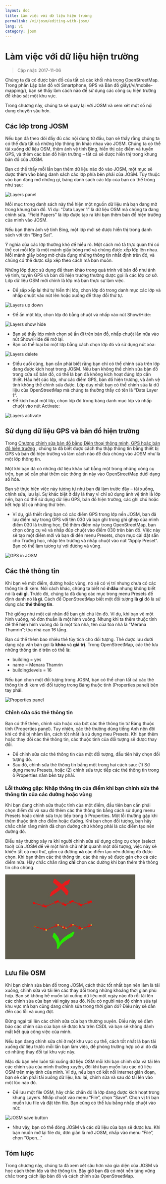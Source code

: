 ```yaml
---
layout: doc
title: Làm việc với dữ liệu hiện trường
permalink: /vi/josm/editing-with-josm/
lang: vi
category: josm
---
```


Làm việc với dữ liệu hiện trường
==================

> Cập nhật: 2017-11-06  

Chúng ta đã có được bản đồ của tất cả các khối nhà trong OpenStreetMap.
Trong phần Lập bản đồ với Smartphone, GPS và Bản đồ giấy(/vi/mobile-mapping/), bạn sẽ thấy làm cách nào để sử dụng các công cụ hiện trường để khảo sát một khu vực.  

Trong chương này, chúng ta sẽ quay lại với JOSM
và xem xét một số nội dung chuyên sâu hơn.

Các lớp trong JOSM
-----------
Nếu bạn đã theo dõi đầy đủ các nội dung từ đầu,
bạn sẽ thấy rằng chúng ta có thể đưa tất cả những lớp thông tin khác nhau vào JOSM.
Chúng ta có thể tải xuống dữ liệu OSM, thêm ảnh vệ tinh Bing, hiển thị các điểm và tuyến GPS,
và thêm các bản đồ hiện trường – tất cả sẽ được hiển thị trong khung bản đồ của JOSM.

Bạn có thể thấy mỗi lần bạn thêm dữ liệu nào đó vào JOSM,
một mục sẽ được thêm vào bảng danh sách các lớp phía bên phải của JOSM. Tùy thuộc vào bạn đang mở những gì,
bảng danh sách các lớp của bạn có thể trông như sau:

![Layers panel][]

Mỗi mục trong danh sách này thể hiện một nguồn dữ liệu mà bạn đang mở trong khung bản đồ.
Ví dụ: “Data Layer 1” là dữ liệu OSM mà chúng ta đang chỉnh sửa.
“Field Papers” là lớp được tạo ra
khi bạn thêm bản đồ hiện trường của mình vào JOSM.

Nếu bạn thêm ảnh vệ tinh Bing, một lớp mới sẽ được hiển thị trong danh sách với tên “Bing Sat”.

Ý nghĩa của các lớp thường khó để hiểu rõ.
Một cách mô tả trực quan thì có thể coi mỗi lớp là một mảnh giấy bóng mờ và chúng được xếp lớp lên nhau.
Mỗi mảnh giấy bóng mờ chứa đựng những thông tin nhất định trên đó,
và chúng có thể được sắp xếp theo cách mà bạn muốn.

Những lớp được sử dụng để tham khảo trong quá trình vẽ bản đồ như ảnh vệ tinh, tuyến GPS và bản đồ hiện trường thường được gọi là các lớp cơ sở.
Lớp dữ liệu OSM mới chính là lớp mà bạn thực sự làm việc.

-   Để sắp xếp lại thứ tự hiển thị lớp, chọn lớp đó trong danh mục các lớp
    và nhấp chuột vào nút lên hoặc xuống để thay đổi thứ tự.

![Layers up down][]

-  Để ẩn một lớp, chọn lớp đó bằng chuột
    và nhấp vào nút Show/Hide:

![Layers show hide][]

-  Bạn sẽ thấy lớp mình chọn sẽ ẩn đi trên bản đồ,
    nhấp chuột lần nữa vào nút Show/Hide để mở lại.
-  Bạn có thể loại bỏ một lớp bằng cách chọn lớp đó
    và sử dụng nút xóa:

![Layers delete][]

-  Điều cuối cùng, bạn cần phải biết rằng bạn chỉ có thể chỉnh sửa trên lớp đang được kích hoạt trong JOSM.
    Nếu bạn không thể chỉnh sửa bản đồ trong cửa sổ bản đồ,
    có thể là bạn đã không kích hoạt đúng lớp cần thiết.
    Hầu hết các lớp, như các điểm GPS, bản đồ hiện trường,
    và ảnh vệ tinh không thể chỉnh sửa được.
    Lớp duy nhất bạn có thể chỉnh sửa là dữ liệu của OpenStreetMap
    mà chúng ta thường thấy có tên là “Data Layer 1”.
-  Để kích hoạt một lớp, chọn lớp đó trong bảng danh mục lớp
    và nhấp chuột vào nút Activate:

![Layers activate][]


Sử dụng dữ liệu GPS và bản đồ hiện trường
-------------------------------
Trong [Chương chỉnh sửa bản đồ bằng Điện thoại thông minh, GPS hoặc bản đồ hiện trường](/vi/mobile-mapping/) , chúng ta đã biết được cách thu thập thông tin bằng thiết bị GPS và bản đồ hiện trường
và làm cách nào để đưa chúng vào JOSM như là một lớp thông tin.

Một khi bạn đã có những dữ liệu khảo sát bằng một trong những công cụ trên,
bạn sẽ cần phải thêm các thông tin này vào OpenStreetMap dưới dạng số hóa.

Bạn sẽ thực hiện việc này tương tự như bạn đã làm trước đây – tải xuống, chỉnh sửa, lưu lại.
Sự khác biệt ở đây là thay vì chỉ sử dụng ảnh vệ tinh là lớp nền,
bạn có thể sử dụng dữ liệu GPS, bản đồ hiện trường,
các ghi chú hoặc kết hợp tất cả những thứ trên.

-   Ví dụ, giả thiết rằng bạn có các điểm GPS trong lớp nền JOSM,
    bạn đã lưu điểm này trong GPS với tên 030 và bạn ghi trong ghi ghép của mình điểm 030 là trường học.
    Để thêm điểm này trong OpenStreetMap,
    bạn chọn công cụ vẽ và nhấp đúp chuột vào điểm 030 trên bản đồ.
    Việc này sẽ tạo một điểm mới và bạn đi đến menu Presets,
    chọn mục cài đặt sẵn cho Trường học,
    nhập tên trường và nhấp chuột vào nút “Apply Preset”.
    Bạn có thể làm tương tự với đường và vùng.

![GPS in JOSM][]

Các thẻ thông tin
----
Khi bạn vẽ một điểm, đường hoặc vùng,
nó sẽ có vị trí nhưng chưa có các thông tin đi kèm.
Nói cách khác, chúng ta biết nó **ở đâu** nhưng không biết nó là **cái gì**.
Trước đó, chúng ta đã dùng các mục trong menu Presets để định danh nó **là gì**.
Cách để OpenStreetMap biết một đối tượng **là gì** đó là sử dụng các **thẻ thông tin**.

Thẻ giống như một cái nhãn để bạn ghi chú lên đó.
Ví dụ, khi bạn vẽ một hình vuông, nó đơn thuần là một hình vuông.
Nhưng khi ta thêm thuộc tính để thể hiện hình vuông đó là một tòa nhà,
tên của tòa nhà là “Merana Thamrin”; tòa nhà cao 16 tầng.

Bạn có thể thêm bao nhiêu thẻ tùy tích cho đối tượng.
Thẻ được lưu dưới dạng cặp văn bản gọi là **khóa** và **giá trị**.
Trong OpenStreetMap, các thẻ lưu những thông tin ở trên có thể là:

-   building = yes
-   name = Menara Thamrin
-   building:levels = 16

Nếu bạn chọn một đối tượng trong JOSM, bạn có thể chọn tất cả các thẻ thông tin
đi kèm với đối tượng trong Bảng thuộc tính (Properties panel) bên tay phải.

![Properties panel][]

### Chỉnh sửa các thẻ thông tin
Bạn có thể thêm, chỉnh sửa hoặc xóa bớt các thẻ thông tin từ Bảng thuộc tính (Properties panel).
Tuy nhiên, các thẻ thường dùng tiếng Anh nên đôi khi có thể bị nhầm lẫn, cách tốt nhất là sử dụng meu Presets.
Khi bạn thêm hoặc thay đổi các thẻ thông tin,
các thuộc tính của đối tượng sẽ được thay đổi.

-   Để chỉnh sửa các thẻ thông tin của một đối tượng, đầu tiên hãy chọn đối tượng đó.
-   Sau đó, chỉnh sửa thẻ thông tin bằng một trong hai cách sau: (1) Sử dụng menu Presets,
    hoặc (2) chỉnh sửa trực tiếp các thẻ thông tin trong ô Properties nằm bên tay phải. 

### Lỗi thường gặp: Nhập thông tin của điểm khi bạn chỉnh sửa thẻ thông tin của các đường hoặc vùng
Khi bạn đang chỉnh sửa thuộc tính của một điểm,
đầu tiên bạn cần phải chọn điểm đó và sau đó thêm các thẻ thông tin bằng cách sử dụng menu Presets hoặc chỉnh sửa trực tiếp trong ô Properties.
Một lỗi thường gặp khi thêm thuộc tính cho điểm hoặc đường.
Khi bạn chọn đối tượng, bạn hãy chắc chắn rằng mình đã chọn đường
chứ không phải là các điểm tạo nên đường đó.

Điều này thường xảy ra khi người chỉnh sửa sử dụng công cụ chọn (select tool) của JOSM
để vẽ một hình chữ nhật quanh một đối tượng,
việc này sẽ khiến tất cả mọi thứ, gồm cả đường **và** các điểm tạo nên đường đó được chọn.
Khi bạn thêm các thẻ thông tin, các thẻ này sẽ được gán cho cả các điểm nữa.
Hãy chắc chắn rằng **chỉ** chọn các đường khi bạn thêm thẻ thông tin cho chúng.

![Nodes mistake][]

Lưu file OSM
----------------
Khi bạn chỉnh sửa bản đồ trong JOSM, cách thức tốt nhất bạn nên làm là tải xuống, chỉnh sửa và tải lên các thay đổi trong những khoảng thời gian phù hợp.
Bạn sẽ không hề muốn tải xuống dữ liệu một ngày nào đó rồi tải lên các chỉnh sửa của bạn vài ngày sau đó.
Nếu có người nào đó chỉnh sửa tại khu vực mà bạn cũng đang chỉnh sửa trong thời gian đó?
Điều này sẽ dẫn đến các lỗi và xung đột.

Đừng ngại tải lên các chỉnh sửa của bạn thường xuyên.
Điều này sẽ đảm bảo các chỉnh sửa của bạn sẽ được lưu trên CSDL và bạn sẽ không đánh mất kết quả công việc của mình.

Nếu bạn đang chỉnh sửa chỉ ở một khu vực cụ thể, cách tốt nhất là bạn tải xuống dữ liệu trước mỗi lần bạn làm việc,
đề phòng trường hợp có ai đó đã có những thay đổi tại khu vực này.

Mặc dù bạn nên luôn tải xuống dữ liệu OSM mỗi khi bạn chỉnh sửa và tải lên các chỉnh sửa của mình thường xuyên,
đôi khi bạn muốn lưu các dữ liệu OSM trên máy tính của mình.
Ví dụ, nếu bạn có kết nối internet gián đoạn,
bạn sẽ cần phải tải xuống dữ liệu, lưu lại, chỉnh sửa
và sau đó tải lên vào một lúc nào đó.

-  Để lưu một file OSM, hãy chắc chắn đó là lớp đang được kích hoạt trong khung Layers.
    Nhấp chuột vào menu “File”, chọn “Save”.
    Chọn vị trí bạn muốn lưu file và đặt tên file.
    Bạn cũng có thể lưu bằng nhấp chuột vào nút:

![JOSM save button][]

-  Như vậy, bạn có thể đóng JOSM và các dữ liệu của bạn sẽ được lưu.
    Khi bạn muốn mở lại file đó, đơn giản là mở JOSM,
    nhấp vào menu “File”, chọn “Open…”

Tóm lược
-------
Trong chương này, chúng ta đã xem xét sâu hơn vào gia diện của JOSM và học cách thêm lớp và thẻ thông tin.
Bây giờ bạn đã có một nền tảng vững chắc
trong cách lập bản đồ và cách chỉnh sửa OpenStreetMap.


[Layers panel]: /images/josm/josm_layers-panel.png
[Layers up down]: /images/josm/josm_layers-panel-up-down.png
[Layers show hide]: /images/josm/josm_layers-panel-show-hide.png
[Layers delete]: /images/josm/josm_layers-panel-delete.png
[Layers activate]: /images/josm/josm_layers-panel-activate.png
[GPS in JOSM]: /images/josm/josm_gps-layer.png
[Properties panel]: /images/josm/josm_properties-panel.png
[Nodes mistake]: /images/josm/josm_nodes-selected-mistake.png
[JOSM save button]: /images/josm/josm_save-button.png